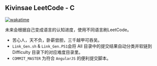 ## Kivinsae LeetCode - C
[![wakatime](https://wakatime.com/badge/user/1b8574b9-72d4-4979-a9b9-01831835e8e1/project/08e59eee-8375-42ed-b7a6-80194b81befd.svg)](https://wakatime.com/badge/user/1b8574b9-72d4-4979-a9b9-01831835e8e1/project/08e59eee-8375-42ed-b7a6-80194b81befd)

未来会根据自己变成语言的认知进度，使用不同语言刷LeetCode。
- 苦心人，天不负，卧薪尝胆，三千越甲可吞吴。
- `Link_Gen.sh` & `Link_Gen.PS1`会将 All 目录中的提交结果自动分类并软链到 Difficulty 目录下的对应难度目录里。
- `COMMIT_MASTER` 为符合 `AngularJS` 的便利提交脚本。